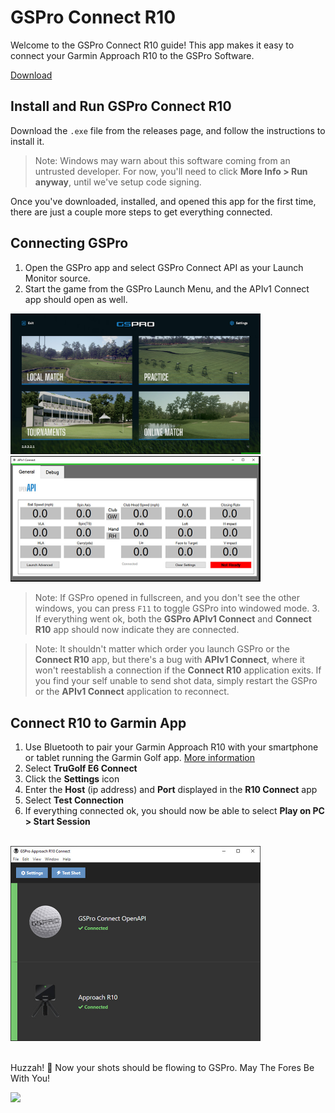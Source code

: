 # GSPro Connect R10

Welcome to the GSPro Connect R10 guide! This app makes it easy to connect your Garmin Approach R10 to the GSPro Software.

<a href="https://github.com/dudewheresmycode/gspro-openconnect-approach-r10/releases">Download</a>

## Install and Run GSPro Connect R10

Download the `.exe` file from the releases page, and follow the instructions to install it.

> Note: Windows may warn about this software coming from an untrusted developer. For now, you'll need to click **More Info > Run anyway**, until we've setup code signing.

Once you've downloaded, installed, and opened this app for the first time, there are just a couple more steps to get everything connected.

## Connecting GSPro

1. Open the GSPro app and select GSPro Connect API as your Launch Monitor source.
2. Start the game from the GSPro Launch Menu, and the APIv1 Connect app should open as well.

<img src="./images/GSPro.jpg" width="400" />

<img src="./images/APIv1Connect.jpg" width="400" />

> Note: If GSPro opened in fullscreen, and you don't see the other windows, you can press `F11` to toggle GSPro into windowed mode. 3. If everything went ok, both the **GSPro APIv1 Connect** and **Connect R10** app should now indicate they are connected.

> Note: It shouldn't matter which order you launch GSPro or the **Connect R10** app, but there's a bug with **APIv1 Connect**, where it won't reestablish a connection if the **Connect R10** application exits. If you find your self unable to send shot data, simply restart the GSPro or the **APIv1 Connect** application to reconnect.

## Connect R10 to Garmin App

1. Use Bluetooth to pair your Garmin Approach R10 with your smartphone or tablet running the Garmin Golf app. [More information](https://tinyurl.com/yzwh468u)
2. Select **TruGolf E6 Connect**
3. Click the **Settings** icon
4. Enter the **Host** (ip address) and **Port** displayed in the **R10 Connect** app
5. Select **Test Connection**
6. If everything connected ok, you should now be able to select **Play on PC > Start Session**

<br />
<img src="./images/ConnectR10.jpg" width="400" />
<br />
<br />

Huzzah! 🎉 Now your shots should be flowing to GSPro. May The Fores Be With You!

<img src="https://media.giphy.com/media/l23bRTPezLRZz0ks58/giphy.gif" width="400" />
